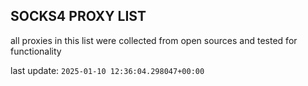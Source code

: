 ## SOCKS4 PROXY LIST

all proxies in this list were collected from open sources and tested for functionality

last update: `2025-01-10 12:36:04.298047+00:00`
